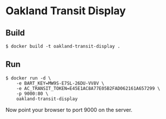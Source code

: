# Oakland Transit Display

## Build
```
$ docker build -t oakland-transit-display .
```

## Run
```
$ docker run -d \
    -e BART_KEY=MW9S-E7SL-26DU-VV8V \
    -e AC_TRANSIT_TOKEN=E45E1AC8A77E05B2FAD062161A657299 \
    -p 9000:80 \
    oakland-transit-display
```

Now point your browser to port 9000 on the server.
